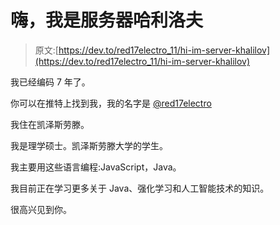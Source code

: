 # 嗨，我是服务器哈利洛夫

> 原文:[https://dev.to/red17electro_11/hi-im-server-khalilov](https://dev.to/red17electro_11/hi-im-server-khalilov)

我已经编码 7 年了。

你可以在推特上找到我，我的名字是 [@red17electro](https://twitter.com/red17electro)

我住在凯泽斯劳滕。

我是理学硕士。凯泽斯劳滕大学的学生。

我主要用这些语言编程:JavaScript，Java。

我目前正在学习更多关于 Java、强化学习和人工智能技术的知识。

很高兴见到你。